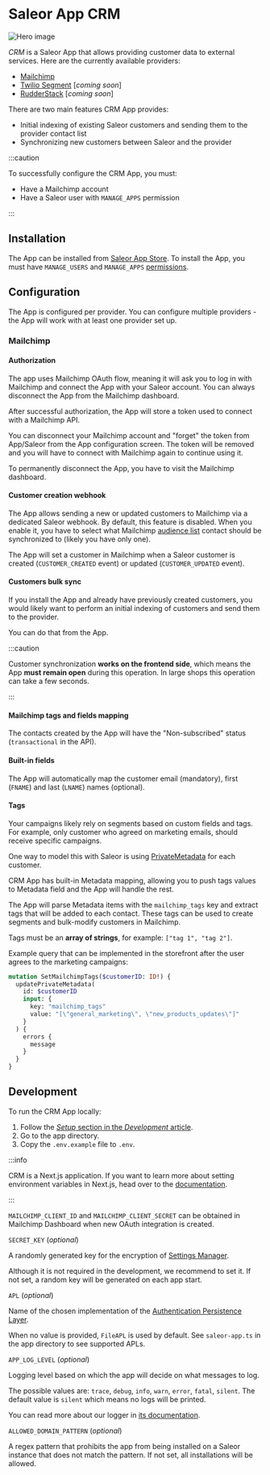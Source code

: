 # Saleor App CRM

![Hero image](https://user-images.githubusercontent.com/249912/71523206-4e45f800-28c8-11ea-84ba-345a9bfc998a.png)


_CRM_ is a Saleor App that allows providing customer data to external services. Here are the currently available providers:

- [Mailchimp](http://mailchimp.com/)
- [Twilio Segment](https://segment.com/) [_coming soon_]
- [RudderStack](https://www.rudderstack.com/) [_coming soon_]

There are two main features CRM App provides:

- Initial indexing of existing Saleor customers and sending them to the provider contact list
- Synchronizing new customers between Saleor and the provider

:::caution

To successfully configure the CRM App, you must:

- Have a Mailchimp account
- Have a Saleor user with `MANAGE_APPS` permission

:::

## Installation

The App can be installed from [Saleor App Store](developer/app-store/overview.mdx). To install the App, you must have `MANAGE_USERS` and `MANAGE_APPS` [permissions](developer/permissions.mdx#app-permissions).

## Configuration

The App is configured per provider. You can configure multiple providers - the App will work with at least one provider set up.

### Mailchimp

#### Authorization

The app uses Mailchimp OAuth flow, meaning it will ask you to log in with Mailchimp and connect the App with your Saleor account. You can always disconnect the App from the Mailchimp dashboard.

After successful authorization, the App will store a token used to connect with a Mailchimp API.

You can disconnect your Mailchimp account and "forget" the token from App/Saleor from the App configuration screen. The token will be removed and you will have to connect with Mailchimp again to continue using it.

To permanently disconnect the App, you have to visit the Mailchimp dashboard.

#### Customer creation webhook

The App allows sending a new or updated customers to Mailchimp via a dedicated Saleor webhook. By default, this feature is disabled.
When you enable it, you have to select what Mailchimp [audience list](https://mailchimp.com/developer/marketing/api/lists/) contact should be synchronized to (likely you have only one).

The App will set a customer in Mailchimp when a Saleor customer is created (`CUSTOMER_CREATED` event) or updated (`CUSTOMER_UPDATED` event).

#### Customers bulk sync

If you install the App and already have previously created customers, you would likely want to perform an initial indexing of customers and send them to the provider.

You can do that from the App.

:::caution

Customer synchronization **works on the frontend side**, which means the App **must remain open** during this operation.
In large shops this operation can take a few seconds.

:::

#### Mailchimp tags and fields mapping

The contacts created by the App will have the "Non-subscribed" status (`transactional` in the API).

#### Built-in fields

The App will automatically map the customer email (mandatory), first (`FNAME`) and last (`LNAME`) names (optional).

#### Tags

Your campaigns likely rely on segments based on custom fields and tags. For example, only customer who agreed on marketing emails,
should receive specific campaigns.

One way to model this with Saleor is using [PrivateMetadata](https://docs.saleor.io/docs/3.x/developer/metadata) for each customer.

CRM App has built-in Metadata mapping, allowing you to push tags values to Metadata field and the App will handle the rest.

The App will parse Metadata items with the `mailchimp_tags` key and extract tags that will be added to each contact.
These tags can be used to create segments and bulk-modify customers in Mailchimp.

Tags must be an **array of strings**, for example: `["tag 1", "tag 2"]`.

Example query that can be implemented in the storefront after the user agrees to the marketing campaigns:

```graphql
mutation SetMailchimpTags($customerID: ID!) {
  updatePrivateMetadata(
    id: $customerID
    input: {
      key: "mailchimp_tags"
      value: "[\"general_marketing\", \"new_products_updates\"]"
    }
  ) {
    errors {
      message
    }
  }
}
```

## Development

To run the CRM App locally:

1. Follow the [_Setup_ section in the _Development_ article](developer/app-store/development.mdx#setup).
2. Go to the app directory.
3. Copy the `.env.example` file to `.env`.

:::info

CRM is a Next.js application. If you want to learn more about setting environment variables in Next.js, head over to the [documentation](https://nextjs.org/docs/basic-features/environment-variables).

:::

`MAILCHIMP_CLIENT_ID` and `MAILCHIMP_CLIENT_SECRET` can be obtained in Mailchimp Dashboard when new OAuth integration is created.

`SECRET_KEY` (_optional_)

A randomly generated key for the encryption of [Settings Manager](https://github.com/saleor/saleor-app-sdk/blob/main/docs/settings-manager.md).

Although it is not required in the development, we recommend to set it. If not set, a random key will be generated on each app start.

`APL` (_optional_)

Name of the chosen implementation of the [Authentication Persistence Layer](https://github.com/saleor/saleor-app-sdk/blob/main/docs/apl.md).

When no value is provided, `FileAPL` is used by default. See `saleor-app.ts` in the app directory to see supported APLs.

`APP_LOG_LEVEL` (_optional_)

Logging level based on which the app will decide on what messages to log.

The possible values are: `trace`, `debug`, `info`, `warn`, `error`, `fatal`, `silent`. The default value is `silent` which means no logs will be printed.

You can read more about our logger in [its documentation](https://getpino.io/#/docs/api?id=loggerlevel-string-gettersetter).

`ALLOWED_DOMAIN_PATTERN` (_optional_)

A regex pattern that prohibits the app from being installed on a Saleor instance that does not match the pattern. If not set, all installations will be allowed.


